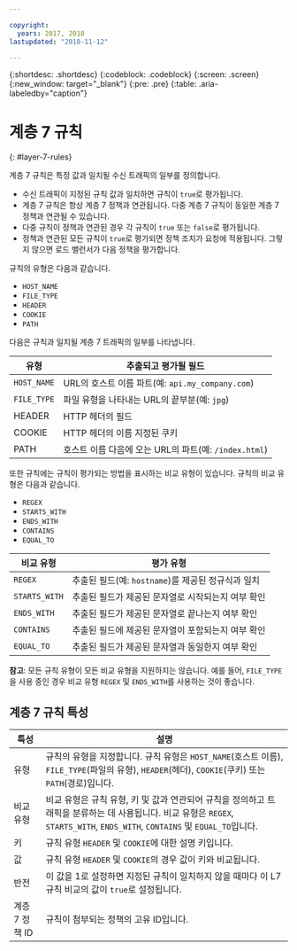 ```yaml
---

copyright:
  years: 2017, 2018
lastupdated: "2018-11-12"

---
```


{:shortdesc: .shortdesc}
{:codeblock: .codeblock}
{:screen: .screen}
{:new_window: target="_blank"}
{:pre: .pre}
{:table: .aria-labeledby="caption"}

# 계층 7 규칙
{: #layer-7-rules}

계층 7 규칙은 특정 값과 일치될 수신 트래픽의 일부를 정의합니다.

* 수신 트래픽이 지정된 규칙 값과 일치하면 규칙이 `true`로 평가됩니다.
* 계층 7 규칙은 항상 계층 7 정책과 연관됩니다. 다중 계층 7 규칙이 동일한 계층 7 정책과 연관될 수 있습니다.
* 다중 규칙이 정책과 연관된 경우 각 규칙이 `true` 또는 `false`로 평가됩니다. 
* 정책과 연관된 모든 규칙이 `true`로 평가되면 정책 조치가 요청에 적용됩니다. 그렇지 않으면 로드 밸런서가 다음 정책을 평가합니다.

규칙의 유형은 다음과 같습니다. 

* `HOST_NAME`
* `FILE_TYPE`
* `HEADER`
* `COOKIE`
* `PATH`

다음은 규칙과 일치될 계층 7 트래픽의 일부를 나타냅니다.

유형      |추출되고 평가될 필드
----------| -----------------------
`HOST_NAME` |URL의 호스트 이름 파트(예: `api.my_company.com`)
`FILE_TYPE` |파일 유형을 나타내는 URL의 끝부분(예: `jpg`)
HEADER    |HTTP 헤더의 필드
COOKIE    |HTTP 헤더의 이름 지정된 쿠키 
PATH      |호스트 이름 다음에 오는 URL의 파트(예: `/index.html`)

또한 규칙에는 규칙이 평가되는 방법을 표시하는 비교 유형이 있습니다.
규칙의 비교 유형은 다음과 같습니다. 

* `REGEX`
* `STARTS_WITH`
* `ENDS_WITH`
* `CONTAINS`
* `EQUAL_TO`

비교 유형 |평가 유형
----------------|---------------------
`REGEX`           |추출된 필드(예: `hostname`)를 제공된 정규식과 일치
`STARTS_WITH`     |추출된 필드가 제공된 문자열로 시작되는지 여부 확인
`ENDS_WITH`       |추출된 필드가 제공된 문자열로 끝나는지 여부 확인
`CONTAINS`        |추출된 필드에 제공된 문자열이 포함되는지 여부 확인
`EQUAL_TO`        |추출된 필드가 제공된 문자열과 동일한지 여부 확인

**참고**: 모든 규칙 유형이 모든 비교 유형을 지원하지는 않습니다. 예를 들어, `FILE_TYPE`을 사용 중인 경우 비교 유형 `REGEX` 및 `ENDS_WITH`를 사용하는 것이 좋습니다.

## 계층 7 규칙 특성

특성  |설명
------------- | -------------
유형 |규칙의 유형을 지정합니다. 규칙 유형은 `HOST_NAME`(호스트 이름), `FILE_TYPE`(파일의 유형), `HEADER`(헤더), `COOKIE`(쿠키) 또는 `PATH`(경로)입니다.
비교 유형 |비교 유형은 규칙 유형, 키 및 값과 연관되어 규칙을 정의하고 트래픽을 분류하는 데 사용됩니다. 비교 유형은 `REGEX`, `STARTS_WITH`, `ENDS_WITH`, `CONTAINS` 및 `EQUAL_TO`입니다.
키 |규칙 유형 `HEADER` 및 `COOKIE`에 대한 설명 키입니다. 
값 |규칙 유형 `HEADER` 및 `COOKIE`의 경우 값이 키와 비교됩니다.
반전 |이 값을 1로 설정하면 지정된 규칙이 일치하지 않을 때마다 이 L7 규칙 비교의 값이 `true`로 설정됩니다.
계층 7 정책 ID |규칙이 첨부되는 정책의 고유 ID입니다.

